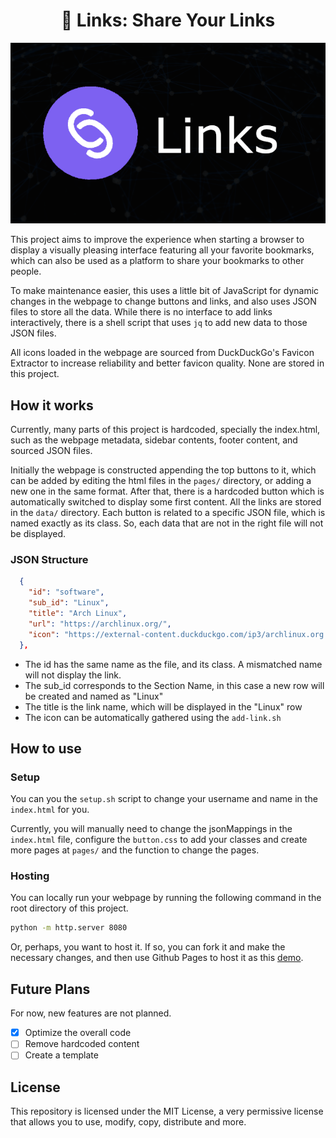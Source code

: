 <div align="center">
  <h1>🔗 Links: Share Your Links
  </h1>
  <img src="./assets/links_thumbnail.png">
</div>

This project aims to improve the experience when starting a browser to display a visually pleasing interface featuring all your favorite bookmarks, which can also be used as a platform to share your bookmarks to other people.

To make maintenance easier, this uses a little bit of JavaScript for dynamic changes in the webpage to change buttons and links, and also uses JSON files to store all the data. While there is no interface to add links interactively, there is a shell script that uses `jq` to add new data to those JSON files.

All icons loaded in the webpage are sourced from DuckDuckGo's Favicon Extractor to increase reliability and better favicon quality. None are stored in this project.

## How it works

Currently, many parts of this project is hardcoded, specially the index.html, such as the webpage metadata, sidebar contents, footer content, and sourced JSON files.

Initially the webpage is constructed appending the top buttons to it, which can be added by editing the html files in the `pages/` directory, or adding a new one in the same format. After that, there is a hardcoded button which is automatically switched to display some first content. All the links are stored in the `data/` directory. Each button is related to a specific JSON file, which is named exactly as its class. So, each data that are not in the right file will not be displayed.

### JSON Structure

```json
  {
    "id": "software",
    "sub_id": "Linux",
    "title": "Arch Linux",
    "url": "https://archlinux.org/",
    "icon": "https://external-content.duckduckgo.com/ip3/archlinux.org.ico"
  },
```

- The id has the same name as the file, and its class. A mismatched name will not display the link.
- The sub_id corresponds to the Section Name, in this case a new row will be created and named as "Linux"
- The title is the link name, which will be displayed in the "Linux" row
- The icon can be automatically gathered using the `add-link.sh`

## How to use

### Setup

You can you the `setup.sh` script to change your username and name in the `index.html` for you.

Currently, you will manually need to change the jsonMappings in the `index.html` file, configure the `button.css` to add your classes and create more pages at `pages/` and the function to change the pages.

### Hosting

You can locally run your webpage by running the following command in the root directory of this project.

```bash
python -m http.server 8080
```

Or, perhaps, you want to host it. If so, you can fork it and make the necessary changes, and then use Github Pages to host it as this [demo](https://anstrinn.github.io/links/).

## Future Plans

For now, new features are not planned.

- [x] Optimize the overall code
- [ ] Remove hardcoded content
- [ ] Create a template

## License

This repository is licensed under the MIT License, a very permissive license that allows you to use, modify, copy, distribute and more.
